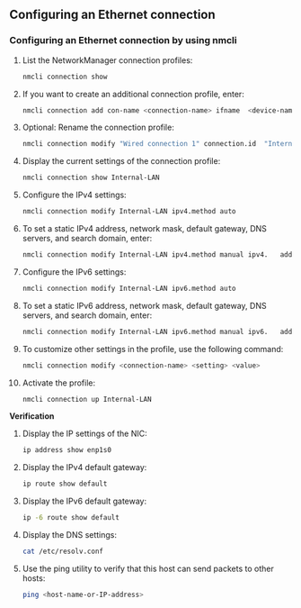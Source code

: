 ## Configuring an Ethernet connection
### Configuring an Ethernet connection by using nmcli
1. List the NetworkManager connection profiles:
    ```bash
    nmcli connection show
    ```
2. If you want to create an additional connection profile, enter:
    ```bash 
    nmcli connection add con-name <connection-name> ifname  <device-name> type ethernet
    ```
3. Optional: Rename the connection profile:
    ```bash
    nmcli connection modify "Wired connection 1" connection.id  "Internal-LAN"
    ```
4. Display the current settings of the connection profile:
    ```bash
    nmcli connection show Internal-LAN
    ```
5. Configure the IPv4 settings:
    ```bash
    nmcli connection modify Internal-LAN ipv4.method auto
    ```
6. To set a static IPv4 address, network mask, default gateway,     DNS servers, and search domain, enter:
    ```bash
    nmcli connection modify Internal-LAN ipv4.method manual ipv4.   addresses 192.0.2.1/24 ipv4.gateway 192.0.2.254 ipv4.dns 192.0.2.  200 ipv4.dns-search example.com
    ```
7. Configure the IPv6 settings:
    ```bash
    nmcli connection modify Internal-LAN ipv6.method auto
    ```
8. To set a static IPv6 address, network mask, default gateway,     DNS servers, and search domain, enter:
    ```bash
    nmcli connection modify Internal-LAN ipv6.method manual ipv6.   addresses 2001:db8:1::fffe/64 ipv6.gateway 2001:db8:1::fffe ipv6.  dns 2001:db8:1::ffbb ipv6.dns-search example.com
    ```
9. To customize other settings in the profile, use the following    command:
    ```bash
    nmcli connection modify <connection-name> <setting> <value>
    ```
10. Activate the profile:
    ```bash
    nmcli connection up Internal-LAN
    ```
**Verification**

1. Display the IP settings of the NIC:
    ```bash
    ip address show enp1s0
    ```
2. Display the IPv4 default gateway:
    ```bash
    ip route show default
    ```
3. Display the IPv6 default gateway:
    ```bash
    ip -6 route show default
    ```
4. Display the DNS settings:
    ```bash
    cat /etc/resolv.conf
    ```
5. Use the ping utility to verify that this host can send packets   to other hosts:
    ```bash
    ping <host-name-or-IP-address>
    ```